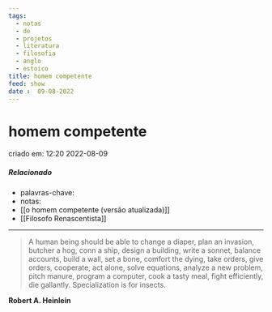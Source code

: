 ```yaml
---
tags:
  - notas
  - de
  - projetos
  - literatura
  - filosofia
  - anglo
  - estoico
title: homem competente
feed: show
date :  09-08-2022
---
```

# homem competente
criado em: 12:20 2022-08-09

##### Relacionado
- palavras-chave: 
- notas:
- [[o homem competente (versão atualizada)]]
- [[Filosofo Renascentista]]

---

>A human being should be able to change a diaper, plan an invasion, butcher a hog, conn a ship, design a building, write a sonnet, balance accounts, build a wall, set a bone, comfort the dying, take orders, give orders, cooperate, act alone, solve equations, analyze a new problem, pitch manure, program a computer, cook a tasty meal, fight efficiently, die gallantly. Specialization is for insects.

**Robert A. Heinlein**